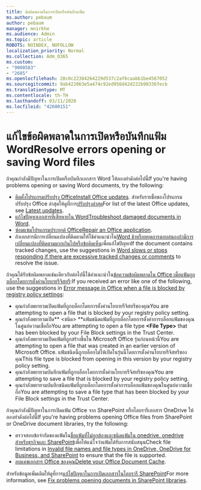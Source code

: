 ```yaml
---
title: ข้อผิดพลาดในการเปิดหรือบันทึกแฟ้ม
ms.author: pebaum
author: pebaum
manager: mnirkhe
ms.audience: Admin
ms.topic: article
ROBOTS: NOINDEX, NOFOLLOW
localization_priority: Normal
ms.collection: Adm_O365
ms.custom:
- "9000583"
- "2685"
ms.openlocfilehash: 28c0c22384264229d537c2af6caabb1be4567052
ms.sourcegitcommit: 9ab422063e5a474c92ed956d42d222b90336fecb
ms.translationtype: MT
ms.contentlocale: th-TH
ms.lasthandoff: 03/11/2020
ms.locfileid: "42600151"
---
```

# <a name="resolve-errors-opening-or-saving-word-files"></a><span data-ttu-id="0f3eb-102">แก้ไขข้อผิดพลาดในการเปิดหรือบันทึกแฟ้ม Word</span><span class="sxs-lookup"><span data-stu-id="0f3eb-102">Resolve errors opening or saving Word files</span></span>

<span data-ttu-id="0f3eb-103">ถ้าคุณกำลังมีปัญหาในการเปิดหรือบันทึกเอกสาร Word ให้ลองทำดังต่อไปนี้</span><span class="sxs-lookup"><span data-stu-id="0f3eb-103">If you're having problems opening or saving Word documents, try the following:</span></span>

- <span data-ttu-id="0f3eb-104">[ติดตั้งโปรแกรมปรับปรุง Office](https://support.office.com/article/2ab296f3-7f03-43a2-8e50-46de917611c5)</span><span class="sxs-lookup"><span data-stu-id="0f3eb-104">[Install Office updates](https://support.office.com/article/2ab296f3-7f03-43a2-8e50-46de917611c5).</span></span> <span data-ttu-id="0f3eb-105">สำหรับรายชื่อของโปรแกรมปรับปรุง Office ล่าสุดให้ดูที่การ[ปรับปรุงล่าสุด](https://docs.microsoft.com/officeupdates/office-updates-msi)</span><span class="sxs-lookup"><span data-stu-id="0f3eb-105">For list of the latest Office updates, see [Latest updates](https://docs.microsoft.com/officeupdates/office-updates-msi).</span></span>
- <span data-ttu-id="0f3eb-106">[แก้ไขปัญหาเอกสารที่เสียหายใน Word](https://docs.microsoft.com/office/troubleshoot/word/damaged-documents-in-word)</span><span class="sxs-lookup"><span data-stu-id="0f3eb-106">[Troubleshoot damaged documents in Word](https://docs.microsoft.com/office/troubleshoot/word/damaged-documents-in-word).</span></span>
- <span data-ttu-id="0f3eb-107">[ซ่อมแซมโปรแกรมประยุกต์ Office](https://support.office.com/Article/Repair-an-Office-application-7821d4b6-7c1d-4205-aa0e-a6b40c5bb88b)</span><span class="sxs-lookup"><span data-stu-id="0f3eb-107">[Repair an Office application](https://support.office.com/Article/Repair-an-Office-application-7821d4b6-7c1d-4205-aa0e-a6b40c5bb88b).</span></span>
- <span data-ttu-id="0f3eb-108">ถ้าเอกสารมีการเปลี่ยนแปลงที่ติดตามให้ใช้คำแนะนำใน[Word ช้าหรือหยุดการตอบสนองถ้ามีการเปลี่ยนแปลงที่ติดตามมากเกินไปหรือข้อคิดเห็น](https://docs.microsoft.com/office/troubleshoot/word/word-stops-responding)เพื่อแก้ไขปัญหา</span><span class="sxs-lookup"><span data-stu-id="0f3eb-108">If the document contains tracked changes, use the suggestions in [Word slows or stops responding if there are excessive tracked changes or comments](https://docs.microsoft.com/office/troubleshoot/word/word-stops-responding) to resolve the issue.</span></span>

<span data-ttu-id="0f3eb-109">ถ้าคุณได้รับข้อผิดพลาดเช่นเดียวกับต่อไปนี้ใช้คำแนะนำใน[ข้อความข้อผิดพลาดใน Office เมื่อแฟ้มถูกบล็อกโดยการตั้งค่านโยบายรีจิสทรี](https://docs.microsoft.com/office/troubleshoot/settings/file-blocked-in-office):</span><span class="sxs-lookup"><span data-stu-id="0f3eb-109">If you received an error like one of the following, use the suggestions in [Error message in Office when a file is blocked by registry policy settings](https://docs.microsoft.com/office/troubleshoot/settings/file-blocked-in-office):</span></span>

- <span data-ttu-id="0f3eb-110">คุณกำลังพยายามเปิดแฟ้มที่ถูกบล็อกโดยการตั้งค่านโยบายรีจิสทรีของคุณ</span><span class="sxs-lookup"><span data-stu-id="0f3eb-110">You are attempting to open a file that is blocked by your registry policy setting.</span></span>
- <span data-ttu-id="0f3eb-111">คุณกำลังพยายามเปิด\*\* \<ชนิด\> \*\*แฟ้มชนิดแฟ้มที่ถูกบล็อกโดยการตั้งค่าการบล็อกแฟ้มของคุณในศูนย์ความเชื่อถือ</span><span class="sxs-lookup"><span data-stu-id="0f3eb-111">You are attempting to open a file type **\<File Type\>** that has been blocked by your File Block settings in the Trust Center.</span></span>
- <span data-ttu-id="0f3eb-112">คุณกำลังพยายามเปิดแฟ้มที่ถูกสร้างขึ้นใน Microsoft Office รุ่นก่อนหน้านี้</span><span class="sxs-lookup"><span data-stu-id="0f3eb-112">You are attempting to open a file that was created in an earlier version of Microsoft Office.</span></span> <span data-ttu-id="0f3eb-113">แฟ้มชนิดนี้ถูกบล็อกไม่ให้เปิดในรุ่นนี้โดยการตั้งค่านโยบายรีจิสทรีของคุณ</span><span class="sxs-lookup"><span data-stu-id="0f3eb-113">This file type is blocked from opening in this version by your registry policy setting.</span></span>
- <span data-ttu-id="0f3eb-114">คุณกำลังพยายามบันทึกแฟ้มที่ถูกบล็อกโดยการตั้งค่านโยบายรีจิสทรีของคุณ</span><span class="sxs-lookup"><span data-stu-id="0f3eb-114">You are attempting to save a file that is blocked by your registry policy setting.</span></span>
- <span data-ttu-id="0f3eb-115">คุณกำลังพยายามบันทึกชนิดแฟ้มที่ถูกบล็อกโดยการตั้งค่าการบล็อกแฟ้มของคุณในศูนย์ความเชื่อถือ</span><span class="sxs-lookup"><span data-stu-id="0f3eb-115">You are attempting to save a file type that has been blocked by your File Block settings in the Trust Center.</span></span>

<span data-ttu-id="0f3eb-116">ถ้าคุณกำลังมีปัญหาในการเปิดแฟ้ม Office จาก SharePoint หรือไลบรารีเอกสาร OneDrive ให้ลองทำดังต่อไปนี้</span><span class="sxs-lookup"><span data-stu-id="0f3eb-116">If you're having problems opening Office files from SharePoint or OneDrive document libraries, try the following:</span></span>

- <span data-ttu-id="0f3eb-117">ตรวจสอบข้อจำกัดของแฟ้มใน[ชื่อแฟ้มที่ไม่ถูกต้องและชนิดแฟ้มใน onedrive, onedrive สำหรับธุรกิจและ SharePoint](https://support.office.com/article/64883a5d-228e-48f5-b3d2-eb39e07630fa)เพื่อให้แน่ใจว่าแฟ้มได้รับการสนับสนุน</span><span class="sxs-lookup"><span data-stu-id="0f3eb-117">Check file limitations in [Invalid file names and file types in OneDrive, OneDrive for Business, and SharePoint](https://support.office.com/article/64883a5d-228e-48f5-b3d2-eb39e07630fa) to ensure that the file is supported.</span></span> 
- <span data-ttu-id="0f3eb-118">[ลบแคชเอกสาร Office ของคุณ](https://support.office.com/article/b1d3765e-d71b-4bb8-99ca-acd22c42995d
)</span><span class="sxs-lookup"><span data-stu-id="0f3eb-118">[Delete your Office Document Cache](https://support.office.com/article/b1d3765e-d71b-4bb8-99ca-acd22c42995d
).</span></span> 

<span data-ttu-id="0f3eb-119">สำหรับข้อมูลเพิ่มเติมให้ดูที่การ[แก้ไขปัญหาในการเปิดเอกสารในไลบรารี SharePoint](https://support.office.com/article/31329fa1-4ad0-47fc-95d8-bb0c5b12a536)</span><span class="sxs-lookup"><span data-stu-id="0f3eb-119">For more information, see [Fix problems opening documents in SharePoint libraries](https://support.office.com/article/31329fa1-4ad0-47fc-95d8-bb0c5b12a536).</span></span>